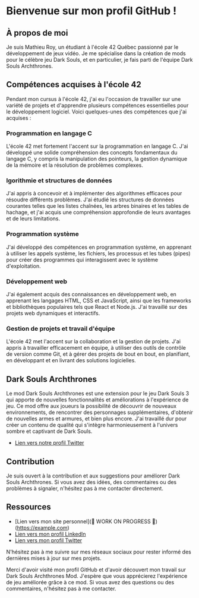 # Bienvenue sur mon profil GitHub !

## À propos de moi

Je suis Mathieu Roy, un étudiant à l'école 42 Québec passionné par le développement de jeux vidéo. Je me spécialise dans la création de mods pour le célèbre jeu Dark Souls, et en particulier, je fais parti de l'équipe Dark Souls Archthrones.

## Compétences acquises à l'école 42
Pendant mon cursus à l'école 42, j'ai eu l'occasion de travailler sur une variété de projets et d'apprendre plusieurs compétences essentielles pour le développement logiciel. Voici quelques-unes des compétences que j'ai acquises :

### Programmation en langage C
L'école 42 met fortement l'accent sur la programmation en langage C. J'ai développé une solide compréhension des concepts fondamentaux du langage C, y compris la manipulation des pointeurs, la gestion dynamique de la mémoire et la résolution de problèmes complexes.

### lgorithmie et structures de données
J'ai appris à concevoir et à implémenter des algorithmes efficaces pour résoudre différents problèmes. J'ai étudié les structures de données courantes telles que les listes chaînées, les arbres binaires et les tables de hachage, et j'ai acquis une compréhension approfondie de leurs avantages et de leurs limitations.

### Programmation système
J'ai développé des compétences en programmation système, en apprenant à utiliser les appels système, les fichiers, les processus et les tubes (pipes) pour créer des programmes qui interagissent avec le système d'exploitation.

### Développement web
J'ai également acquis des connaissances en développement web, en apprenant les langages HTML, CSS et JavaScript, ainsi que les frameworks et bibliothèques populaires tels que React et Node.js. J'ai travaillé sur des projets web dynamiques et interactifs.

### Gestion de projets et travail d'équipe
L'école 42 met l'accent sur la collaboration et la gestion de projets. J'ai appris à travailler efficacement en équipe, à utiliser des outils de contrôle de version comme Git, et à gérer des projets de bout en bout, en planifiant, en développant et en livrant des solutions logicielles.

## Dark Souls Archthrones

Le mod Dark Souls Archthrones est une extension pour le jeu Dark Souls 3 qui apporte de nouvelles fonctionnalités et améliorations à l'expérience de jeu. Ce mod offre aux joueurs la possibilité de découvrir de nouveaux environnements, de rencontrer des personnages supplémentaires, d'obtenir de nouvelles armes et armures, et bien plus encore. J'ai travaillé dur pour créer un contenu de qualité qui s'intègre harmonieusement à l'univers sombre et captivant de Dark Souls.
- [Lien vers notre profil Twitter](https://twitter.com/Archthrones)

## Contribution

Je suis ouvert à la contribution et aux suggestions pour améliorer Dark Souls Archthrones. Si vous avez des idées, des commentaires ou des problèmes à signaler, n'hésitez pas à me contacter directement.

## Ressources

- [Lien vers mon site personnel](🚧 WORK ON PROGRESS 🚧)(https://example.com)
- [Lien vers mon profil LinkedIn](www.linkedin.com/in/mathieu-roy-301989224)
- [Lien vers mon profil Twitter](https://twitter.com/freemathieuroy)

N'hésitez pas à me suivre sur mes réseaux sociaux pour rester informé des dernières mises à jour sur mes projets.

Merci d'avoir visité mon profil GitHub et d'avoir découvert mon travail sur Dark Souls Archthrones Mod. J'espère que vous apprécierez l'expérience de jeu améliorée grâce à ce mod. Si vous avez des questions ou des commentaires, n'hésitez pas à me contacter.
